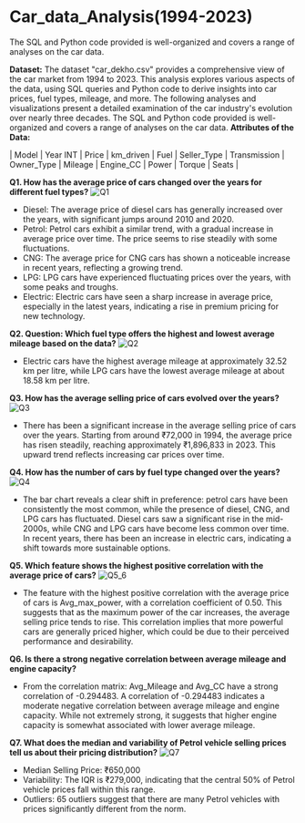 # Car_data_Analysis(1994-2023)
The SQL and Python code provided is well-organized and covers a range of analyses on the car data. 

**Dataset:** The dataset "car_dekho.csv" provides a comprehensive view of the car market from 1994 to 2023. This analysis explores various aspects of the data, using SQL queries and Python code to derive insights into car prices, fuel types, mileage, and more. The following analyses and visualizations present a detailed examination of the car industry's evolution over nearly three decades. The SQL and Python code provided is well-organized and covers a range of analyses on the car data.
**Attributes of the Data:**

| Model | Year INT | Price | km_driven | Fuel | Seller_Type | Transmission | Owner_Type | Mileage | Engine_CC | Power | Torque | Seats |

**Q1. How has the average price of cars changed over the years for different fuel types?**
![Q1](https://github.com/user-attachments/assets/a6cf524e-84a8-4935-85c2-69317aced597)
- Diesel: The average price of diesel cars has generally increased over the years, with significant jumps around 2010 and 2020.
- Petrol: Petrol cars exhibit a similar trend, with a gradual increase in average price over time. The price seems to rise steadily with some fluctuations.
- CNG: The average price for CNG cars has shown a noticeable increase in recent years, reflecting a growing trend.
- LPG: LPG cars have experienced fluctuating prices over the years, with some peaks and troughs.
- Electric: Electric cars have seen a sharp increase in average price, especially in the latest years, indicating a rise in premium pricing for new technology.

**Q2. Question: Which fuel type offers the highest and lowest average mileage based on the data?**
![Q2](https://github.com/user-attachments/assets/1a693e19-f45d-4fa4-b9b2-a989f05e13d2)
- Electric cars have the highest average mileage at approximately 32.52 km per litre, while LPG cars have the lowest average mileage at about 18.58 km per litre.

**Q3. How has the average selling price of cars evolved over the years?**
![Q3](https://github.com/user-attachments/assets/160fa0e8-1a7a-449a-9950-be5e72274554)
- There has been a significant increase in the average selling price of cars over the years. Starting from around ₹72,000 in 1994, the average price has risen steadily, reaching approximately ₹1,896,833 in 2023. This upward trend reflects increasing car prices over time.
  
**Q4. How has the number of cars by fuel type changed over the years?**
![Q4](https://github.com/user-attachments/assets/efef3006-2005-417b-b346-0004b9daa7ea)

- The bar chart reveals a clear shift in preference: petrol cars have been consistently the most common, while the presence of diesel, CNG, and LPG cars has fluctuated. Diesel cars saw a significant rise in the mid-2000s, while CNG and LPG cars have become less common over time. In recent years, there has been an increase in electric cars, indicating a shift towards more sustainable options.

**Q5. Which feature shows the highest positive correlation with the average price of cars?**
![Q5_6](https://github.com/user-attachments/assets/72cbf562-54c0-43e6-8105-2edb2aa1e42a)
- The feature with the highest positive correlation with the average price of cars is Avg_max_power, with a correlation coefficient of 0.50. This suggests that as the maximum power of the car increases, the average selling price tends to rise. This correlation implies that more powerful cars are generally priced higher, which could be due to their perceived performance and desirability.
  
**Q6. Is there a strong negative correlation between average mileage and engine capacity?**
- From the correlation matrix: Avg_Mileage and Avg_CC have a strong correlation of -0.294483. A correlation of -0.294483 indicates a moderate negative correlation between average mileage and engine capacity. While not extremely strong, it suggests that higher engine capacity is somewhat associated with lower average mileage.

**Q7. What does the median and variability of Petrol vehicle selling prices tell us about their pricing distribution?**
![Q7](https://github.com/user-attachments/assets/991cc854-3cf1-4f3c-9623-7e5ddd6efafb)
- Median Selling Price: ₹650,000
- Variability: The IQR is ₹279,000, indicating that the central 50% of Petrol vehicle prices fall within this range.
- Outliers: 65 outliers suggest that there are many Petrol vehicles with prices significantly different from the norm.




